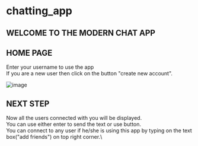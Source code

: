 # chatting_app
## WELCOME TO THE MODERN CHAT APP 
## HOME PAGE
Enter your username to use the app\
If you are a new user then click on the button "create new account".

![image](https://github.com/ayush19283/chatting_app/blob/main/Screenshot%20from%202022-01-24%2020-40-12.png)

## NEXT STEP
Now all the users connected with you will be displayed.\
You can use either enter to send the text or use button.\
You can connect to any user if he/she is using this app by typing on the text box("add friends") on top right corner.\

